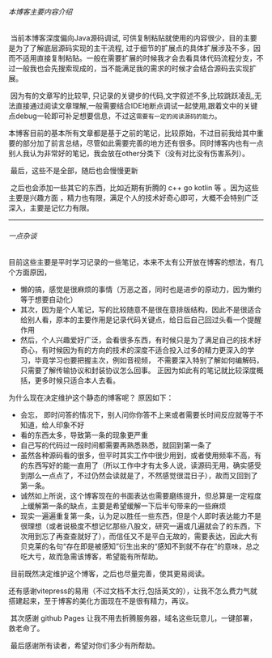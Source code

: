 ###### 本博客主要内容介绍

​		当前本博客深度偏向Java源码调试, 可供复制粘贴就使用的内容很少，目的主要是为了了解底层源码实现的主干流程,  过于细节的扩展点的具体扩展涉及不多，因而不适用直接复制粘贴。一般在需要扩展的时候我才会去看具体代码流程分支，不过一般我也会先搜索现成的，当不能满足我的需求的时候才会结合源码去实现扩展。

​		因为有的文章写的比较早, 只记录的关键步的代码,文字叙述不多,比较跳跃凌乱,无法直接通过阅读文章理解,一般需要结合IDE地断点调试一起使用,跟着文中的关键点debug一轮即可补足想要信息，不过这`需要有一定的阅读源码的能力`。

​		本博客目前的基本所有文章都是基于之前的笔记，比较原始，不过目前我给其中重要的部分加了前言总结，尽管如此需要完善的地方还有很多。同时博客内也有一点别人我认为非常好的笔记，我会放在other分类下（没有对比没有伤害系列）。

​		最后，这些不是全部，随后也会慢慢更新

​		之后也会添加一些其它的东西，比如近期有折腾的 c++ go kotlin 等 。因为这些主要是兴趣方面 ，精力也有限，满足个人的技术好奇心即可，大概不会特别广泛深入，主要是记忆力有限。



-----------------

###### 一点杂谈

目前这些主要是平时学习记录的一些笔记，本来不太有公开放在博客的想法，有几个方面原因，

+ 懒的搞，感觉是很麻烦的事情（万恶之首，同时也是进步的原动力，因为懒约等于想要自动化）
+ 其次，因为是个人笔记，写的比较随意不是很在意排版结构，因此不是很适合给别人看，原本的主要作用是记录代码关键点，给日后自己回过头看一个提醒作用
+ 然后，个人兴趣爱好广泛，会看很多东西，有时候只是为了满足自己的技术好奇心，有时候因为有的方向的技术的深度不适合投入过多的精力更深入的学习，毕竟学习也要把握主次，例如音视频， 不需要深入特别了解如何编解码，只需要了解传输协议和封装协议怎么回事。 正因为如此有的笔记就比较深度概括，更多时候只适合本人去看。



为什么现在决定维护这个静态的博客呢？ 原因如下：

+   会忘， 即时问答的情况下，别人问你你答不上来或者需要长时间反应就等于不知道，给人印象不好
+   看的东西太多，导致第一条的现象更严重
+   自己写的代码过一段时间都需要再熟悉熟悉，就回到第一条了
+   虽然各种源码看的很多，但平时其实工作中很少用到，或者使用频率不高，有的东西写好的能一直用了（所以工作中才有太多人说，读源码无用，确实感受到那么一点点了，不过仍然会读就是了，不然感觉很混日子），故而又回到了第一条。
+   诚然如上所说，这个博客现在的书面表达也需要磨练提升，但总算是一定程度上缓解第一条的缺点，主要是希望缓解一下后半句带来的一些麻烦
+   现实一遍遍重复第一条，认为足以胜任一些东西，但是个人即时表达能力不是很理想（或者说极度不想记忆那些八股文，研究一遍或几遍就会了的东西，下次用到忘了再查查就好了），而信任又不是平白无故的，需要表达，因此大有贝克莱的名句“存在即是被感知”衍生出来的“感知不到就不存在”的意味，总之吃大亏，故而急需该博客，希望能有所帮助。



​		目前既然决定维护这个博客，之后也尽量完善，使其更易阅读。



​		还有感谢vitepress的易用（不过文档不太行,包括英文的），让我不怎么费力气就搭建起来，至于博客的美化方面现在不是很有精力，再议。



​		其次感谢 github Pages 让我不用去折腾服务器，域名这些玩意儿，一键部署，救老命了。



​        最后感谢所有读者，希望对你们多少有所帮助。
